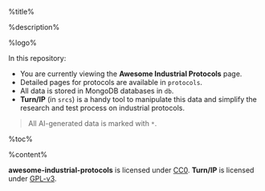 %title%

%description%

%logo%

In this repository:
* You are currently viewing the **Awesome Industrial Protocols** page.
* Detailed pages for protocols are available in `protocols`.
* All data is stored in MongoDB databases in `db`.
* **Turn/IP** (in `srcs`) is a handy tool to manipulate this data and simplify
  the research and test process on industrial protocols.

> All AI-generated data is marked with `*`.

%toc%

%content%

**awesome-industrial-protocols** is licensed under
[CC0](https://creativecommons.org/publicdomain/zero/1.0/). **Turn/IP** is
licensed under [GPL-v3](https://www.gnu.org/licenses/gpl-3.0.en.html).

